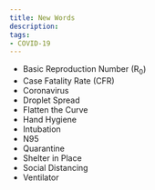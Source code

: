 ```yaml
---
title: New Words
description:
tags:
- COVID-19
---
```


- Basic Reproduction Number (R<sub>0</sub>)
- Case Fatality Rate (CFR)
- Coronavirus
- Droplet Spread
- Flatten the Curve
- Hand Hygiene
- Intubation
- N95
- Quarantine
- Shelter in Place
- Social Distancing
- Ventilator
